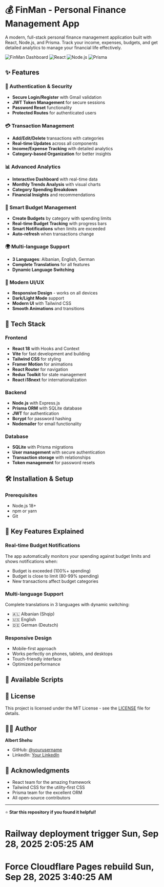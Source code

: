 # 💰 FinMan - Personal Finance Management App

A modern, full-stack personal finance management application built with React, Node.js, and Prisma. Track your income, expenses, budgets, and get detailed analytics to manage your financial life effectively.

![FinMan Dashboard](https://img.shields.io/badge/Status-Production%20Ready-brightgreen)
![React](https://img.shields.io/badge/React-18.2.0-blue)
![Node.js](https://img.shields.io/badge/Node.js-18.0.0-green)
![Prisma](https://img.shields.io/badge/Prisma-5.0.0-purple)

## ✨ Features

### 🔐 Authentication & Security
- **Secure Login/Register** with Gmail validation
- **JWT Token Management** for secure sessions
- **Password Reset** functionality
- **Protected Routes** for authenticated users

### 💳 Transaction Management
- **Add/Edit/Delete** transactions with categories
- **Real-time Updates** across all components
- **Income/Expense Tracking** with detailed analytics
- **Category-based Organization** for better insights

### 📊 Advanced Analytics
- **Interactive Dashboard** with real-time data
- **Monthly Trends Analysis** with visual charts
- **Category Spending Breakdown** 
- **Financial Insights** and recommendations

### 🎯 Smart Budget Management
- **Create Budgets** by category with spending limits
- **Real-time Budget Tracking** with progress bars
- **Smart Notifications** when limits are exceeded
- **Auto-refresh** when transactions change

### 🌍 Multi-language Support
- **3 Languages**: Albanian, English, German
- **Complete Translations** for all features
- **Dynamic Language Switching**

### 📱 Modern UI/UX
- **Responsive Design** - works on all devices
- **Dark/Light Mode** support
- **Modern UI** with Tailwind CSS
- **Smooth Animations** and transitions

## 🚀 Tech Stack

### Frontend
- **React 18** with Hooks and Context
- **Vite** for fast development and building
- **Tailwind CSS** for styling
- **Framer Motion** for animations
- **React Router** for navigation
- **Redux Toolkit** for state management
- **React i18next** for internationalization

### Backend
- **Node.js** with Express.js
- **Prisma ORM** with SQLite database
- **JWT** for authentication
- **Bcrypt** for password hashing
- **Nodemailer** for email functionality

### Database
- **SQLite** with Prisma migrations
- **User management** with secure authentication
- **Transaction storage** with relationships
- **Token management** for password resets

## 🛠️ Installation & Setup

### Prerequisites
- Node.js 18+ 
- npm or yarn
- Git

## 🎯 Key Features Explained

### Real-time Budget Notifications
The app automatically monitors your spending against budget limits and shows notifications when:
- Budget is exceeded (100%+ spending)
- Budget is close to limit (80-99% spending)
- New transactions affect budget categories

### Multi-language Support
Complete translations in 3 languages with dynamic switching:
- 🇦🇱 Albanian (Shqip)
- 🇺🇸 English
- 🇩🇪 German (Deutsch)

### Responsive Design
- Mobile-first approach
- Works perfectly on phones, tablets, and desktops
- Touch-friendly interface
- Optimized performance

## 🔧 Available Scripts


## 📄 License

This project is licensed under the MIT License - see the [LICENSE](LICENSE) file for details.

## 👨‍💻 Author

**Albert Shehu**
- GitHub: [@yourusername](https://github.com/AlbertShehu)
- LinkedIn: [Your LinkedIn](https://linkedin.com/in/albert-shehu-5202ba2b0/)

## 🙏 Acknowledgments

- React team for the amazing framework
- Tailwind CSS for the utility-first CSS
- Prisma team for the excellent ORM
- All open-source contributors

---

⭐ **Star this repository if you found it helpful!**
# Railway deployment trigger Sun, Sep 28, 2025  2:05:25 AM
# Force Cloudflare Pages rebuild Sun, Sep 28, 2025  3:40:25 AM
